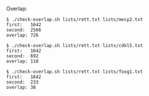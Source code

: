 Overlap:

    $ ./check-overlap.sh lists/rett.txt lists/mecp2.txt 
    first:   1642
    second:  2566
    overlap: 726

    $ ./check-overlap.sh lists/rett.txt lists/cdkl5.txt 
    first:   1642
    second:  692
    overlap: 110

    $ ./check-overlap.sh lists/rett.txt lists/foxg1.txt 
    first:   1642
    second:  233
    overlap: 38

